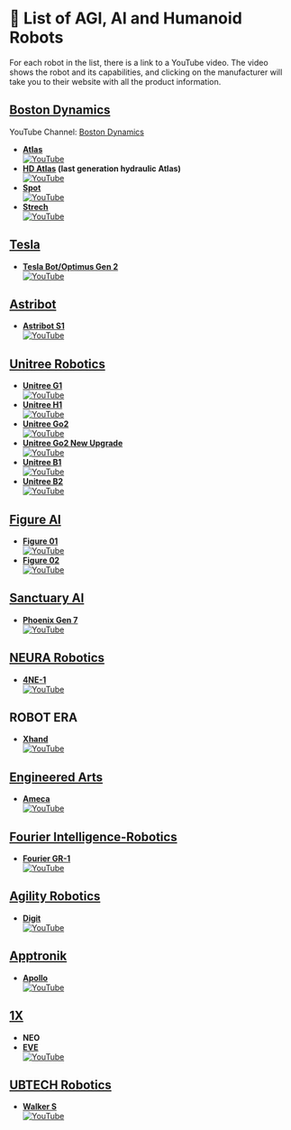 # 🤖 List of AGI, AI and Humanoid Robots

For each robot in the list, there is a link to a YouTube video. The video shows the robot and its capabilities, and clicking on the manufacturer will take you to their website with all the product information.

## [Boston Dynamics](https://bostondynamics.com/)

YouTube Channel: [Boston Dynamics](https://www.youtube.com/@BostonDynamics)

- **[Atlas](https://www.youtube.com/watch?v=29ECwExc-_M)**  
  [![YouTube](https://img.youtube.com/vi/29ECwExc-_M/0.jpg)](https://www.youtube.com/watch?v=29ECwExc-_M)
- **[HD Atlas](https://www.youtube.com/watch?v=-9EM5_VFlt8) (last generation hydraulic Atlas)**  
  [![YouTube](https://img.youtube.com/vi/-9EM5_VFlt8/0.jpg)](https://www.youtube.com/watch?v=-9EM5_VFlt8)
- **[Spot](https://www.youtube.com/watch?v=wlkCQXHEgjA)**  
  [![YouTube](https://img.youtube.com/vi/wlkCQXHEgjA/0.jpg)](https://www.youtube.com/watch?v=wlkCQXHEgjA)
- **[Strech](https://www.youtube.com/watch?v=yYUuWWnfRsk)**  
  [![YouTube](https://img.youtube.com/vi/yYUuWWnfRsk/0.jpg)](https://www.youtube.com/watch?v=yYUuWWnfRsk)

## [Tesla](https://www.tesla.com/AI)



- **[Tesla Bot/Optimus Gen 2](https://www.youtube.com/watch?v=cpraXaw7dyc)**  
  [![YouTube](https://img.youtube.com/vi/cpraXaw7dyc/0.jpg)](https://www.youtube.com/watch?v=cpraXaw7dyc)

## [Astribot](https://astribot.com/index-en.html)

- **[Astribot S1](https://www.youtube.com/watch?v=AePEcHIIk9s)**  
  [![YouTube](https://img.youtube.com/vi/AePEcHIIk9s/0.jpg)](https://www.youtube.com/watch?v=AePEcHIIk9s)

## [Unitree Robotics](https://www.unitree.com/)

- **[Unitree G1](https://www.youtube.com/watch?v=GzX1qOIO1bE)**  
  [![YouTube](https://img.youtube.com/vi/GzX1qOIO1bE/0.jpg)](https://www.youtube.com/watch?v=GzX1qOIO1bE)
- **[Unitree H1](https://www.youtube.com/watch?v=83ShvgtyFAg)**  
  [![YouTube](https://img.youtube.com/vi/83ShvgtyFAg/0.jpg)](https://www.youtube.com/watch?v=83ShvgtyFAg)
- **[Unitree Go2](https://www.youtube.com/watch?v=6zPvT0ig1VM)**  
  [![YouTube](https://img.youtube.com/vi/6zPvT0ig1VM/0.jpg)](https://www.youtube.com/watch?v=6zPvT0ig1VM)
- **[Unitree Go2 New Upgrade](https://www.youtube.com/watch?v=iaBDDpuJglY)**  
  [![YouTube](https://img.youtube.com/vi/iaBDDpuJglY/0.jpg)](https://www.youtube.com/watch?v=iaBDDpuJglY)
- **[Unitree B1](https://www.youtube.com/watch?v=wSOlpth8FaE)**  
  [![YouTube](https://img.youtube.com/vi/wSOlpth8FaE/0.jpg)](https://www.youtube.com/watch?v=wSOlpth8FaE)
- **[Unitree B2](https://www.youtube.com/watch?v=-0n_MFLKD3M)**  
  [![YouTube](https://img.youtube.com/vi/-0n_MFLKD3M/0.jpg)](https://www.youtube.com/watch?v=-0n_MFLKD3M)

## [Figure AI](https://www.figure.ai/)

- **[Figure 01](https://www.youtube.com/watch?v=b37rQZ4maPo)**  
  [![YouTube](https://img.youtube.com/vi/b37rQZ4maPo/0.jpg)](https://www.youtube.com/watch?v=b37rQZ4maPo)
- **[Figure 02](https://www.youtube.com/watch?v=0SRVJaOg9Co)**  
  [![YouTube](https://img.youtube.com/vi/0SRVJaOg9Co/0.jpg)](https://www.youtube.com/watch?v=0SRVJaOg9Co)

## [Sanctuary AI](https://sanctuary.ai/)

- **[Phoenix Gen 7](https://www.youtube.com/watch?v=-HizP4UQvug)**  
  [![YouTube](https://img.youtube.com/vi/-HizP4UQvug/0.jpg)](https://www.youtube.com/watch?v=-HizP4UQvug)

## [NEURA Robotics](https://neura-robotics.com/)

- **[4NE-1](https://www.youtube.com/watch?v=SGR-FTNeMAI)**  
  [![YouTube](https://img.youtube.com/vi/SGR-FTNeMAI/0.jpg)](https://www.youtube.com/watch?v=SGR-FTNeMAI)

## ROBOT ERA

- **[Xhand](https://www.youtube.com/watch?v=Iq9mgwy5o7U)**  
  [![YouTube](https://img.youtube.com/vi/Iq9mgwy5o7U/0.jpg)](https://www.youtube.com/watch?v=Iq9mgwy5o7U)

## [Engineered Arts](https://www.engineeredarts.co.uk)

- **[Ameca](https://www.youtube.com/watch?v=IPukuYb9xWw)**  
  [![YouTube](https://img.youtube.com/vi/IPukuYb9xWw/0.jpg)](https://www.youtube.com/watch?v=IPukuYb9xWw)

## [Fourier Intelligence-Robotics](https://fourierintelligence.com/)

- **[Fourier GR-1](https://www.youtube.com/watch?v=_MBd_XfXy9M)**  
  [![YouTube](https://img.youtube.com/vi/_MBd_XfXy9M/0.jpg)](https://www.youtube.com/watch?v=_MBd_XfXy9M)

## [Agility Robotics](https://agilityrobotics.com/)

- **[Digit](https://www.youtube.com/watch?v=rnFZAB9ogEE)**  
  [![YouTube](https://img.youtube.com/vi/rnFZAB9ogEE/0.jpg)](https://www.youtube.com/watch?v=rnFZAB9ogEE)

## [Apptronik](https://apptronik.com/)

- **[Apollo](https://www.youtube.com/watch?v=uJOA5IDaL5g)**  
  [![YouTube](https://img.youtube.com/vi/uJOA5IDaL5g/0.jpg)](https://www.youtube.com/watch?v=uJOA5IDaL5g)

## [1X](https://www.1x.tech/)

- **NEO**  
- **[EVE](https://www.youtube.com/watch?v=20GHG-R9eFI)**  
  [![YouTube](https://img.youtube.com/vi/20GHG-R9eFI/0.jpg)](https://www.youtube.com/watch?v=20GHG-R9eFI)

## [UBTECH Robotics](https://www.ubtrobot.com/)

- **[Walker S](https://www.youtube.com/watch?v=8MRDF2pkIRs&t=0s)**  
  [![YouTube](https://img.youtube.com/vi/8MRDF2pkIRs/0.jpg)](https://www.youtube.com/watch?v=8MRDF2pkIRs)
